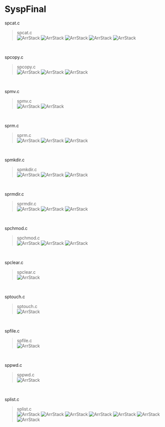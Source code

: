 # SyspFinal



spcat.c
>spcat.c<br>
![ArrStack](https://github.com/KS2019775054/syspimage/blob/main/1.JPG?raw=true)
![ArrStack](https://github.com/KS2019775054/syspimage/blob/main/2.JPG?raw=true)
![ArrStack](https://github.com/KS2019775054/syspimage/blob/main/3.JPG?raw=true)
![ArrStack](https://github.com/KS2019775054/syspimage/blob/main/4.JPG?raw=true)
![ArrStack](https://github.com/KS2019775054/syspimage/blob/main/5.JPG?raw=true)
<br>



spcopy.c
>spcopy.c    <br>
![ArrStack](https://github.com/KS2019775054/syspimage/blob/main/11.JPG?raw=true)
![ArrStack](https://github.com/KS2019775054/syspimage/blob/main/12.JPG?raw=true)
![ArrStack](https://github.com/KS2019775054/syspimage/blob/main/13.JPG?raw=true)

<br>


spmv.c
>spmv.c    <br>
![ArrStack](https://github.com/KS2019775054/syspimage/blob/main/21.JPG?raw=true)
![ArrStack](https://github.com/KS2019775054/syspimage/blob/main/22.JPG?raw=true)

<br>


sprm.c
>sprm.c    <br>
![ArrStack](https://github.com/KS2019775054/syspimage/blob/main/31.JPG?raw=true)
![ArrStack](https://github.com/KS2019775054/syspimage/blob/main/32.JPG?raw=true)
![ArrStack](https://github.com/KS2019775054/syspimage/blob/main/33.JPG?raw=true)

<br>


spmkdir.c
>spmkdir.c<br>
![ArrStack](https://github.com/KS2019775054/syspimage/blob/main/41.JPG?raw=true)
![ArrStack](https://github.com/KS2019775054/syspimage/blob/main/42.JPG?raw=true)
![ArrStack](https://github.com/KS2019775054/syspimage/blob/main/43.JPG?raw=true)

<br>

sprmdir.c
>sprmdir.c    <br>
![ArrStack](https://github.com/KS2019775054/syspimage/blob/main/51.JPG?raw=true)
![ArrStack](https://github.com/KS2019775054/syspimage/blob/main/52.JPG?raw=true)
![ArrStack](https://github.com/KS2019775054/syspimage/blob/main/53.JPG?raw=true)

<br>

spchmod.c
>spchmod.c    <br>
![ArrStack](https://github.com/KS2019775054/syspimage/blob/main/61.JPG?raw=true)
![ArrStack](https://github.com/KS2019775054/syspimage/blob/main/62.JPG?raw=true)
![ArrStack](https://github.com/KS2019775054/syspimage/blob/main/63.JPG?raw=true)

<br>

spclear.c
>spclear.c    <br>
![ArrStack](https://github.com/KS2019775054/syspimage/blob/main/71.JPG?raw=true)
<br>

sptouch.c
>sptouch.c    <br>
![ArrStack](https://github.com/KS2019775054/syspimage/blob/main/81.JPG?raw=true)
<br>

spfile.c
>spfile.c    <br>
![ArrStack](https://github.com/KS2019775054/syspimage/blob/main/91.JPG?raw=true)
<br>

sppwd.c
>sppwd.c    <br>
![ArrStack](https://github.com/KS2019775054/syspimage/blob/main/101.JPG?raw=true)
<br>

splist.c
>splist.c    <br>
![ArrStack](https://github.com/KS2019775054/syspimage/blob/main/111.JPG?raw=true)
![ArrStack](https://github.com/KS2019775054/syspimage/blob/main/112.JPG?raw=true)
![ArrStack](https://github.com/KS2019775054/syspimage/blob/main/113.JPG?raw=true)
![ArrStack](https://github.com/KS2019775054/syspimage/blob/main/114.JPG?raw=true)
![ArrStack](https://github.com/KS2019775054/syspimage/blob/main/115.JPG?raw=true)
![ArrStack](https://github.com/KS2019775054/syspimage/blob/main/116.JPG?raw=true)
![ArrStack](https://github.com/KS2019775054/syspimage/blob/main/117.JPG?raw=true)
<br>

